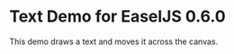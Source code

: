  Text Demo for EaselJS 0.6.0
=========================================================

This demo draws a text and moves it across the canvas.






